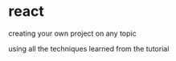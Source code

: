 # react

creating your own project on any topic

using all the techniques learned from the tutorial
